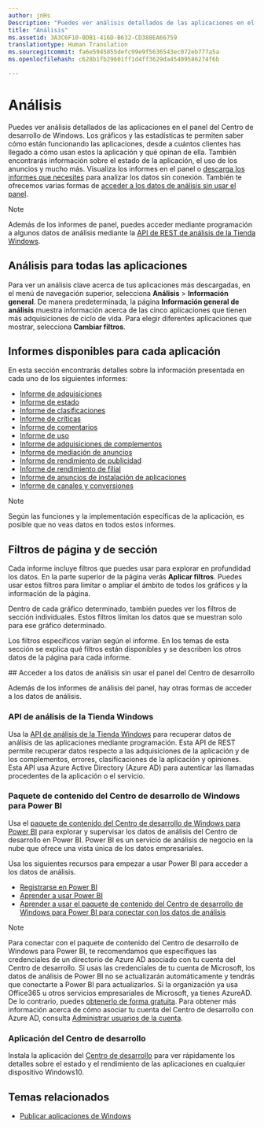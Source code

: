 ```yaml
---
author: jnHs
Description: "Puedes ver análisis detallados de las aplicaciones en el panel del Centro de desarrollo de Windows."
title: "Análisis"
ms.assetid: 3A3C6F10-0DB1-416D-B632-CD388EA66759
translationtype: Human Translation
ms.sourcegitcommit: fa6e5945855defc99e9f5636543ec072eb777a5a
ms.openlocfilehash: c628b1fb29601ff1d4ff3629da45409586274f6b

---
```


# Análisis

Puedes ver análisis detallados de las aplicaciones en el panel del Centro de desarrollo de Windows. Los gráficos y las estadísticas te permiten saber cómo están funcionando las aplicaciones, desde a cuántos clientes has llegado a cómo usan estos la aplicación y qué opinan de ella. También encontrarás información sobre el estado de la aplicación, el uso de los anuncios y mucho más. Visualiza los informes en el panel o [descarga los informes que necesites](download-analytic-reports.md) para analizar los datos sin conexión. También te ofrecemos varias formas de [acceder a los datos de análisis sin usar el panel](#no-dashboard).

> [!NOTE]
> Además de los informes de panel, puedes acceder mediante programación a algunos datos de análisis mediante la [API de REST de análisis de la Tienda Windows](../monetize/access-analytics-data-using-windows-store-services.md).

## Análisis para todas las aplicaciones

Para ver un análisis clave acerca de tus aplicaciones más descargadas, en el menú de navegación superior, selecciona **Análisis** > **Información general**. De manera predeterminada, la página **Información general de análisis** muestra información acerca de las cinco aplicaciones que tienen más adquisiciones de ciclo de vida. Para elegir diferentes aplicaciones que mostrar, selecciona **Cambiar filtros**.

## Informes disponibles para cada aplicación

En esta sección encontrarás detalles sobre la información presentada en cada uno de los siguientes informes:

-   [Informe de adquisiciones](acquisitions-report.md)
-   [Informe de estado](health-report.md)
-   [Informe de clasificaciones](ratings-report.md)
-   [Informe de críticas](reviews-report.md)
-   [Informe de comentarios](feedback-report.md)
-   [Informe de uso](usage-report.md)
-   [Informe de adquisiciones de complementos](add-on-acquisitions-report.md)
-   [Informe de mediación de anuncios](ad-mediation-report.md)
-   [Informe de rendimiento de publicidad](advertising-performance-report.md)
-   [Informe de rendimiento de filial](affiliates-performance-report.md)
-   [Informe de anuncios de instalación de aplicaciones](app-install-ads-reports.md)
-   [Informe de canales y conversiones](channels-and-conversions-report.md)

> [!NOTE]
> Según las funciones y la implementación específicas de la aplicación, es posible que no veas datos en todos estos informes.

## Filtros de página y de sección

Cada informe incluye filtros que puedes usar para explorar en profundidad los datos. En la parte superior de la página verás **Aplicar filtros**. Puedes usar estos filtros para limitar o ampliar el ámbito de todos los gráficos y la información de la página.

Dentro de cada gráfico determinado, también puedes ver los filtros de sección individuales. Estos filtros limitan los datos que se muestran solo para ese gráfico determinado.

Los filtros específicos varían según el informe. En los temas de esta sección se explica qué filtros están disponibles y se describen los otros datos de la página para cada informe.

<span id="no-dashboard"/>
## Acceder a los datos de análisis sin usar el panel del Centro de desarrollo

Además de los informes de análisis del panel, hay otras formas de acceder a los datos de análisis.

### API de análisis de la Tienda Windows

Usa la [API de análisis de la Tienda Windows](../monetize/access-analytics-data-using-windows-store-services.md) para recuperar datos de análisis de las aplicaciones mediante programación. Esta API de REST permite recuperar datos respecto a las adquisiciones de la aplicación y de los complementos, errores, clasificaciones de la aplicación y opiniones. Esta API usa Azure Active Directory (Azure AD) para autenticar las llamadas procedentes de la aplicación o el servicio.

### Paquete de contenido del Centro de desarrollo de Windows para Power BI

Usa el [paquete de contenido del Centro de desarrollo de Windows para Power BI](https://powerbi.microsoft.com/documentation/powerbi-content-pack-windows-dev-center/) para explorar y supervisar los datos de análisis del Centro de desarrollo en Power BI. Power BI es un servicio de análisis de negocio en la nube que ofrece una vista única de los datos empresariales.

Usa los siguientes recursos para empezar a usar Power BI para acceder a los datos de análisis.

* [Registrarse en Power BI](https://powerbi.microsoft.com/documentation/powerbi-service-self-service-signup-for-power-bi/)
* [Aprender a usar Power BI](https://powerbi.microsoft.com/guided-learning/)
* [Aprender a usar el paquete de contenido del Centro de desarrollo de Windows para Power BI para conectar con los datos de análisis](https://powerbi.microsoft.com/documentation/powerbi-content-pack-windows-dev-center/)

> [!NOTE]
> Para conectar con el paquete de contenido del Centro de desarrollo de Windows para Power BI, te recomendamos que especifiques las credenciales de un directorio de Azure AD asociado con tu cuenta del Centro de desarrollo. Si usas las credenciales de tu cuenta de Microsoft, los datos de análisis de Power BI no se actualizarán automáticamente y tendrás que conectarte a Power BI para actualizarlos. Si la organización ya usa Office365 u otros servicios empresariales de Microsoft, ya tienes AzureAD. De lo contrario, puedes [obtenerlo de forma gratuita](http://go.microsoft.com/fwlink/p/?LinkId=703757). Para obtener más información acerca de cómo asociar tu cuenta del Centro de desarrollo con Azure AD, consulta [Administrar usuarios de la cuenta](manage-account-users.md).

### Aplicación del Centro de desarrollo

Instala la aplicación del [Centro de desarrollo](https://www.microsoft.com/store/apps/dev-center/9nblggh4r5ws) para ver rápidamente los detalles sobre el estado y el rendimiento de las aplicaciones en cualquier dispositivo Windows10.

## Temas relacionados
- [Publicar aplicaciones de Windows](index.md)



<!--HONumber=Nov16_HO1-->


